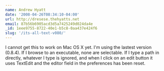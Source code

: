 ```yaml
---
name: Andrew Hyatt
date: '2008-04-26T08:34:10-04:00'
url: http://dresese.thehyatts.net
email: 87b56b6905acd3d5a7425249d024da4e
_id: 1eee9755-8722-40e1-b5c8-0aa437e424f6
slug: '/its-all-text-v080/'
---
```


I cannot get this to work on Mac OS X yet. I'm using the lastest version
(0.8.4). If I browse to an executable, none are selectable. If I type a path
in directly, whatever I type is ignored, and when I click on an edit button it
uses TextEdit and the editor field in the preferences has been reset.
